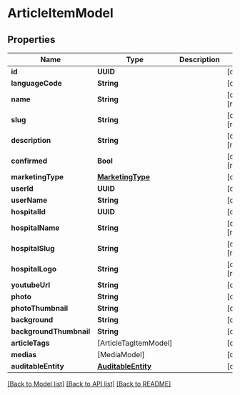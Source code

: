 # ArticleItemModel

## Properties
Name | Type | Description | Notes
------------ | ------------- | ------------- | -------------
**id** | **UUID** |  | [optional] 
**languageCode** | **String** |  | [optional] 
**name** | **String** |  | [optional] [readonly] 
**slug** | **String** |  | [optional] [readonly] 
**description** | **String** |  | [optional] [readonly] 
**confirmed** | **Bool** |  | [optional] [readonly] 
**marketingType** | [**MarketingType**](MarketingType.md) |  | [optional] 
**userId** | **UUID** |  | [optional] 
**userName** | **String** |  | [optional] 
**hospitalId** | **UUID** |  | [optional] 
**hospitalName** | **String** |  | [optional] [readonly] 
**hospitalSlug** | **String** |  | [optional] [readonly] 
**hospitalLogo** | **String** |  | [optional] [readonly] 
**youtubeUrl** | **String** |  | [optional] 
**photo** | **String** |  | [optional] 
**photoThumbnail** | **String** |  | [optional] 
**background** | **String** |  | [optional] 
**backgroundThumbnail** | **String** |  | [optional] 
**articleTags** | [ArticleTagItemModel] |  | [optional] 
**medias** | [MediaModel] |  | [optional] 
**auditableEntity** | [**AuditableEntity**](AuditableEntity.md) |  | [optional] 

[[Back to Model list]](../README.md#documentation-for-models) [[Back to API list]](../README.md#documentation-for-api-endpoints) [[Back to README]](../README.md)


